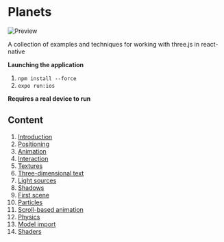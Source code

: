 # Planets

![Preview](gif/main.gif)

A collection of examples and techniques for working with three.js in react-native

**Launching the application**

1. `npm install --force`
2. `expo run:ios`

**Requires a real device to run**

## Content
1. [Introduction](src/screens/lesson-1)
2. [Positioning](src/screens/lesson-2)
3. [Animation](src/screens/lesson-3)
4. [Interaction](src/screens/lesson-4)
5. [Textures](src/screens/lesson-5)
6. [Three-dimensional text](src/screens/lesson-6)
7. [Light sources](src/screens/lesson-7)
8. [Shadows](src/screens/lesson-8)
9. [First scene](src/screens/lesson-9)
10. [Particles](src/screens/lesson-10)
11. [Scroll-based animation](src/screens/lesson-11)
12. [Physics](src/screens/lesson-12)
13. [Model import](src/screens/lesson-13)
14. [Shaders](src/screens/lesson-14)
